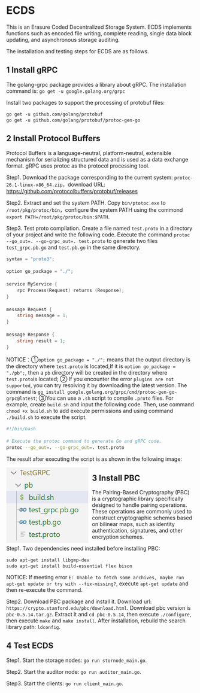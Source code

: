 # ECDS

This is an Erasure Coded Decentralized Storage System. ECDS implements functions such as encoded file writing, complete reading, single data block updating, and asynchronous storage auditing. 

The installation and testing steps for ECDS are as follows.

## 1 Install gRPC 

The golang-grpc package provides a library about gRPC. The installation command is: `go get -u google.golang.org/grpc`

Install two packages to support the processing of protobuf files:

```
go get -u github.com/golang/protobuf
go get -u github.com/golang/protobuf/protoc-gen-go
```

## 2 Install Protocol Buffers

Protocol Buffers is a language-neutral, platform-neutral, extensible mechanism for serializing structured data and is used as a data exchange format. gRPC uses protoc as the protocol processing tool.

Step1. Download the package corresponding to the current system: `protoc-26.1-linux-x86_64.zip`，download URL: https://github.com/protocolbuffers/protobuf/releases

Step2. Extract and set the system PATH. Copy `bin/ptotoc.exe` to `/root/pkg/protoc/bin`，configure the system PATH using the commond `export PATH=/root/pkg/protoc/bin:$PATH`.

Step3. Test proto compilation. Create a file named `test.proto` in a directory of your project and write the following code. Execute the command `protoc --go_out=. --go-grpc_out=. test.proto` to generate two files `test_grpc.pb.go` and `test.pb.go` in the same directory.

```go
syntax = "proto3";

option go_package = "./";

service MyService {
    rpc Process(Request) returns (Response);
}

message Request {
    string message = 1;
}

message Response {
    string result = 1;
}
```

NOTICE：①`option go_package = "./";` means that the output directory is the directory where `test.proto` is located,If it is `option go_package = "./pb";`, then a `pb` directory will be created in the directory where `test.proto`is located; ② If you encounter the error `plugins are not supported`, you can try resolving it by downloading the latest version. The command is `go install google.golang.org/grpc/cmd/protoc-gen-go-grpc@latest`; ③You can use a `.sh` script to compile `.proto` files. For example, create `build.sh` and input the following code. Then, use command `chmod +x build.sh` to add execute permissions and using command `./build.sh` to execute the script.

```bash
#!/bin/bash

# Execute the protoc command to generate Go and gRPC code.
protoc --go_out=. --go-grpc_out=. test.proto
```

The result after executing the script is as shown in the following image:

<img src="image.png" alt="image" style="float:left; margin-right:10px;" />

## 3 Install PBC

The Pairing-Based Cryptography (PBC) is a cryptographic library specifically designed to handle pairing operations. These operations are commonly used to construct cryptographic schemes based on bilinear maps, such as identity authentication, signatures, and other encryption schemes.

Step1. Two dependencies need installed before installing PBC:

```
sudo apt-get install libgmp-dev
sudo apt-get install build-essential flex bison
```

NOTICE: If meeting error `E: Unable to fetch some archives, maybe run apt-get update or try with --fix-missing?`, execute `apt-get update` and then re-execute the command.

Step2. Download PBC package and install it. Download url: `https://crypto.stanford.edu/pbc/download.html`. Download pbc version is `pbc-0.5.14.tar.gz`. Extract it and `cd pbc-0.5.14`, then execute `./configure`, then execute `make` and `make install`. After installation, rebuild the search library path: `ldconfig`.

## 4 Test ECDS

Step1. Start the storage nodes: `go run stornode_main.go`.

Step2. Start the auditor node: `go run auditor_main.go`.

Step3. Start the clients: `go run client_main.go`.